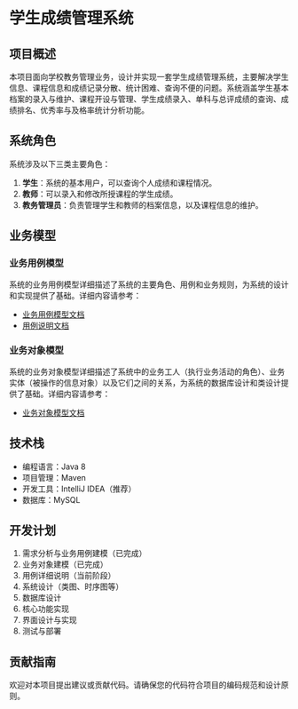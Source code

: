 # 学生成绩管理系统

## 项目概述

本项目面向学校教务管理业务，设计并实现一套学生成绩管理系统，主要解决学生信息、课程信息和成绩记录分散、统计困难、查询不便的问题。系统涵盖学生基本档案的录入与维护、课程开设与管理、学生成绩录入、单科与总评成绩的查询、成绩排名、优秀率与及格率统计分析功能。

## 系统角色

系统涉及以下三类主要角色：

1. **学生**：系统的基本用户，可以查询个人成绩和课程情况。
2. **教师**：可以录入和修改所授课程的学生成绩。
3. **教务管理员**：负责管理学生和教师的档案信息，以及课程信息的维护。



## 业务模型

### 业务用例模型

系统的业务用例模型详细描述了系统的主要角色、用例和业务规则，为系统的设计和实现提供了基础。详细内容请参考：

- [业务用例模型文档](src/main/java/com/school/model/UseCaseModel.md)
- [用例说明文档](src/main/java/com/school/model/UseCaseDescription.md)

### 业务对象模型

系统的业务对象模型详细描述了系统中的业务工人（执行业务活动的角色）、业务实体（被操作的信息对象）以及它们之间的关系，为系统的数据库设计和类设计提供了基础。详细内容请参考：

- [业务对象模型文档](src/main/java/com/school/model/BusinessObjectModel.md)


## 技术栈

- 编程语言：Java 8
- 项目管理：Maven
- 开发工具：IntelliJ IDEA（推荐）
- 数据库：MySQL

## 开发计划

1. 需求分析与业务用例建模（已完成）
2. 业务对象建模（已完成）
3. 用例详细说明（当前阶段）
4. 系统设计（类图、时序图等）
5. 数据库设计
6. 核心功能实现
7. 界面设计与实现
8. 测试与部署

## 贡献指南

欢迎对本项目提出建议或贡献代码。请确保您的代码符合项目的编码规范和设计原则。